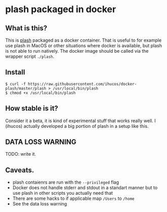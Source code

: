 # plash packaged in docker

## What is this?
This is [plash](https://github.com/ihucos/plash) packaged as a docker container. That is useful to for example use plash in MacOS or other situations where docker is available, but plash is not able to run natively. The docker image should be called via the wrapper script `./plash`.

## Install
```
$ curl -f https://raw.githubusercontent.com/ihucos/docker-plash/master/plash > /usr/local/bin/plash
$ chmod +x /usr/local/bin/plash
```
## How stable is it?
Consider it a beta, it is kind of experimental stuff that works really well. I (ihucos) actually developed a big portion of plash in a setup like this.

## DATA LOSS WARNING
TODO: write it. 

## Caveats.

- plash contaienrs are run with the `--privileged` flag
- Docker does not handle stderr and stdout in a standart manner but to use plash in other scripts you actually need that
- There are some hacks to if applicable map `/Users` to `/home`
- See the data loss warning
